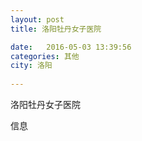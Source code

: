 ```yaml
--- 
layout: post 
title: 洛阳牡丹女子医院

date:   2016-05-03 13:39:56 
categories: 其他  
city: 洛阳
  
--- 
```

   
洛阳牡丹女子医院

信息

